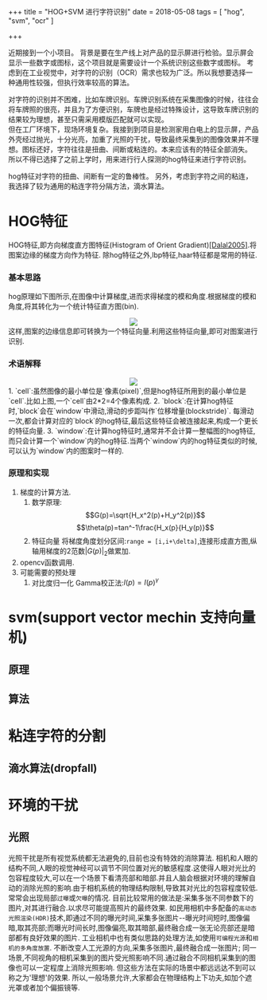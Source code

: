 +++
title = "HOG+SVM 进行字符识别"
date = 2018-05-08
tags = [
    "hog",
    "svm",
    "ocr"
]

+++

近期接到一个小项目。
背景是要在生产线上对产品的显示屏进行检验。显示屏会显示一些数字或图标，这个项目就是需要设计一个系统识别这些数字或图标。
考虑到在工业视觉中，对字符的识别（OCR）需求也较为广泛。所以我想要选择一种通用性较强，但执行效率较高的算法。  

对字符的识别并不困难，比如车牌识别。车牌识别系统在采集图像的时候，往往会将车牌照的很亮，并且为了方便识别，车牌也是经过特殊设计，这导致车牌识别的结果较为理想，甚至只需采用模版匹配就可以实现。  
但在工厂环境下，现场环境复杂。我接到到项目是检测家用白电上的显示屏，产品外壳经过抛光，十分光亮，加重了光照的干扰，导致最终采集到的图像效果并不理想。图标还好，字符往往是扭曲、间断或粘连的。本来应该有的特征全部消失。  
所以不得已选择了之前上学时，用来进行行人探测的hog特征来进行字符识别。  

hog特征对字符的扭曲、间断有一定的鲁棒性。
另外，考虑到字符之间的粘连，我选择了较为通用的粘连字符分隔方法，滴水算法。  

<!--more-->

# HOG特征
HOG特征,即方向梯度直方图特征(Histogram of Orient Gradient)[[Dalal2005]](http://lear.inrialpes.fr/people/triggs/pubs/Dalal-cvpr05.pdf).将图案边缘的梯度方向作为特征.
除hog特征之外,lbp特征,haar特征都是常用的特征.
### 基本思路
hog原理如下图所示,在图像中计算梯度,进而求得梯度的模和角度.根据梯度的模和角度,将其转化为一个统计特征直方图(bin).
<div align = "center">
<img src = "./hog_1.png">
</div>
这样,图案的边缘信息即可转换为一个特征向量.利用这些特征向量,即可对图案进行识别.

### 术语解释
<div align = "center">
<img src = "fig2.png">
</div>
1. `cell`:虽然图像的最小单位是`像素(pixel)`,但是hog特征所用到的最小单位是`cell`.比如上图,一个`cell`由2*2=4个像素构成.
2. `block`:在计算hog特征时,`block`会在`window`中滑动,滑动的步距叫作`位移增量(blockstride)`.
每滑动一次,都会计算对应的`block`的hog特征,最后这些特征会被连接起来,构成一个更长的特征向量.
3. `window`:在计算hog特征时,通常并不会计算一整幅图的hog特征,而只会计算一个`window`内的hog特征.当两个`window`内的hog特征类似的时候,可以认为`window`内的图案时一样的.

### 原理和实现
1. 梯度的计算方法.
    1. 数学原理:
    $$G(p)=\sqrt{H_x^2(p)+H_y^2(p)}$$
    $$\theta(p)=tan^-1\frac{H_x(p}{H_y(p)}$$
    2. 特征向量
    将梯度角度划分区间:`range = [i,i+\delta]`,连接形成直方图,纵轴用梯度的2范数$|G(p)|_2$做累加.
2. opencv函数调用.
3. 可能需要的预处理
    1. 对比度归一化
    Gamma校正法:$I(p) = I(p)^\gamma$ 



# svm(support vector mechin 支持向量机)
## 原理  
## 算法

# 粘连字符的分割
## 滴水算法(dropfall)

# 环境的干扰

## 光照
光照干扰是所有视觉系统都无法避免的,目前也没有特效的消除算法.
相机和人眼的结构不同,人眼的视觉神经可以调节不同位置对光的敏感程度.这使得人眼对光比的包容程度较大,可以在一个场景下看清亮部和暗部.并且人脑会根据对环境的理解自动的消除光照的影响.由于相机系统的物理结构限制,导致其对光比的包容程度较低.常常会出现局部`过曝`或`欠曝`的情况.
目前比较常用的做法是:采集多张不同参数下的图片,对其进行融合.以求尽可能提高照片的最终效果.
如民用相机中多配备的`高动态光照渲染(HDR)`技术,即通过不同的曝光时间,采集多张图片--曝光时间短时,图像偏暗,取其亮部;而曝光时间长时,图像偏亮,取其暗部,最终融合成一张无论亮部还是暗部都有良好效果的图片.
工业相机中也有类似思路的处理方法,如使用`可编程光源`和`相机的多角度放置`.
不断改变人工光源的方向,采集多张图片,最终融合成一张图片;
同一场景,不同视角的相机采集到的图片受光照影响不同.通过融合不同相机采集到的图像也可以一定程度上消除光照影响.
但这些方法在实际的场景中都远远达不到可以称之为'理想'的效果.
所以,一般场景允许,大家都会在物理结构上下功夫,如加个遮光罩或者加个偏振镜等.